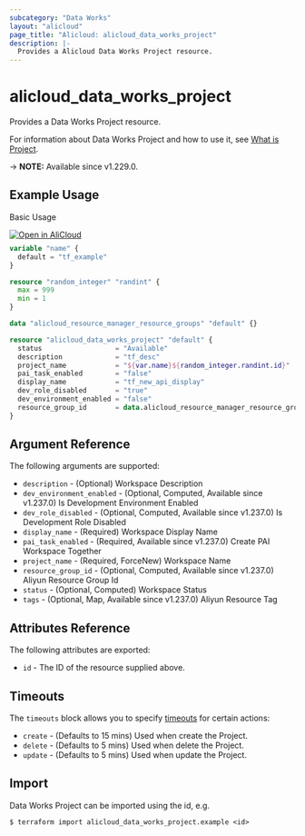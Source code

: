 ```yaml
---
subcategory: "Data Works"
layout: "alicloud"
page_title: "Alicloud: alicloud_data_works_project"
description: |-
  Provides a Alicloud Data Works Project resource.
---
```


# alicloud_data_works_project

Provides a Data Works Project resource.



For information about Data Works Project and how to use it, see [What is Project](https://www.alibabacloud.com/help/en/).

-> **NOTE:** Available since v1.229.0.

## Example Usage

Basic Usage

<div style="display: block;margin-bottom: 40px;"><div class="oics-button" style="float: right;position: absolute;margin-bottom: 10px;">
  <a href="https://api.aliyun.com/terraform?resource=alicloud_data_works_project&exampleId=090310a5-16b0-0567-1731-6cc93058c3b703a3c8bb&activeTab=example&spm=docs.r.data_works_project.0.090310a516&intl_lang=EN_US" target="_blank">
    <img alt="Open in AliCloud" src="https://img.alicdn.com/imgextra/i1/O1CN01hjjqXv1uYUlY56FyX_!!6000000006049-55-tps-254-36.svg" style="max-height: 44px; max-width: 100%;">
  </a>
</div></div>

```terraform
variable "name" {
  default = "tf_example"
}

resource "random_integer" "randint" {
  max = 999
  min = 1
}

data "alicloud_resource_manager_resource_groups" "default" {}

resource "alicloud_data_works_project" "default" {
  status                  = "Available"
  description             = "tf_desc"
  project_name            = "${var.name}${random_integer.randint.id}"
  pai_task_enabled        = "false"
  display_name            = "tf_new_api_display"
  dev_role_disabled       = "true"
  dev_environment_enabled = "false"
  resource_group_id       = data.alicloud_resource_manager_resource_groups.default.ids.0
}
```

## Argument Reference

The following arguments are supported:
* `description` - (Optional) Workspace Description
* `dev_environment_enabled` - (Optional, Computed, Available since v1.237.0) Is Development Environment Enabled
* `dev_role_disabled` - (Optional, Computed, Available since v1.237.0) Is Development Role Disabled
* `display_name` - (Required) Workspace Display Name
* `pai_task_enabled` - (Required, Available since v1.237.0) Create PAI Workspace Together
* `project_name` - (Required, ForceNew) Workspace Name
* `resource_group_id` - (Optional, Computed, Available since v1.237.0) Aliyun Resource Group Id
* `status` - (Optional, Computed) Workspace Status
* `tags` - (Optional, Map, Available since v1.237.0) Aliyun Resource Tag

## Attributes Reference

The following attributes are exported:
* `id` - The ID of the resource supplied above.

## Timeouts

The `timeouts` block allows you to specify [timeouts](https://www.terraform.io/docs/configuration-0-11/resources.html#timeouts) for certain actions:
* `create` - (Defaults to 15 mins) Used when create the Project.
* `delete` - (Defaults to 5 mins) Used when delete the Project.
* `update` - (Defaults to 5 mins) Used when update the Project.

## Import

Data Works Project can be imported using the id, e.g.

```shell
$ terraform import alicloud_data_works_project.example <id>
```